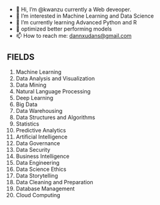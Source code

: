 - 👋 Hi, I’m @kwanzu currently a Web deveoper.
- 👀 I’m interested in Machine Learning and Data Science
- 🌱 I’m currently learning Advanced Python and R 
- 💞️ optimized better performing models
- 📫 How to reach me: dannxudans@gmail.com

<!---
kwanzu/kwanzu is a ✨ special ✨ repository because its `README.md` (this file) appears on your GitHub profile.
You can click the Preview link to take a look at your changes.
--->
## FIELDS

1. Machine Learning
2. Data Analysis and Visualization
3. Data Mining
4. Natural Language Processing
5. Deep Learning
6. Big Data
7. Data Warehousing
8. Data Structures and Algorithms
9. Statistics
10. Predictive Analytics
11. Artificial Intelligence
12. Data Governance
13. Data Security
14. Business Intelligence
15. Data Engineering
16. Data Science Ethics
17. Data Storytelling
18. Data Cleaning and Preparation
19. Database Management
20. Cloud Computing
